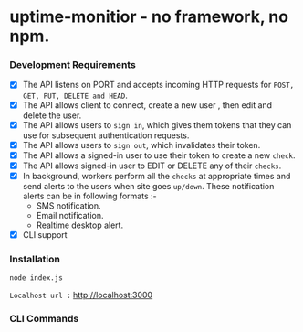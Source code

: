 
# uptime-monitior - no framework, no npm.

### Development Requirements

- [x] The API listens on PORT and accepts incoming HTTP requests for `POST, GET, PUT, DELETE and HEAD`.
- [x] The API allows client to connect, create a new user , then edit and delete the user.
- [x] The API allows users to `sign in`, which gives them tokens that they can use for subsequent authentication requests.
- [x] The API allows users to `sign out`, which invalidates their token.
- [x] The API allows a signed-in user to use their token to create a new `check`.
- [x] The API allows signed-in user to EDIT or DELETE any of their `checks`.
- [x] In background, workers perform all the `checks` at appropriate times and send alerts to the users when site goes `up/down`. These notification alerts can be in following formats :-
    * SMS notification.
    * Email notification.
    * Realtime desktop alert.
- [x] CLI support

### Installation

```
node index.js
```
`Localhost url :` [http://localhost:3000](http://localhost:3000)


### CLI Commands
